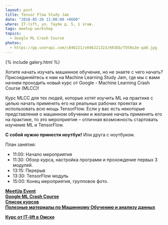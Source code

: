 ```yaml
---
layout: post
title: Tensor Flow Study Jam
date: "2018-05-26 11:00:00 +0600"
where: IT-lift, ул. Таубе д. 5, 1 этаж.
tags: meetup workshop
topics:
  - Google ML Crash Course
photos:
  - https://pp.userapi.com/c846221/v846221323/603bb/TOtBu3e-qa0.jpg
---
```


{% include galery.html %}

Хотите начать изучать машинное обучение, но не знаете с чего начать? Присоединяйтесь к нам на Machine Learning Study Jam, где мы с вами начнем проходить новый курс от Google - Machine Learning Crash Course (MLCC)!

Курс MLCC для тех людей, которые хотят изучить ML на практике с целью начать применять его на реальных рабочих проектах и использовать всю мощь TensorFlow.
Если у вас есть некоторые представления о машинном обучении и желание начать применять его на практике, то это мероприятие – отличная возможность стартовать изучение ML и TensorFlow.

**С собой нужно принести ноутбук!** Или друга с ноутбуком.

План занятия:  
- 11:00: Начало мероприятия
- 11:30: Обзор курса, настройка программ и прохождение первых 3 модулей.
- 13:15: Перерыв
- 13:30: TensorFlow модуль
- 15:00: Конец мероприятия, групповое фото.

**[MeetUp Event](https://www.meetup.com/GDG-Omsk/events/250683108/)**  
**[Google ML Crash Course](https://developers.google.com/machine-learning/crash-course/ml-intro)**  
**[Список курсов](https://mlomsk.github.io/blog/2017/12/21/courses)**  
**[Полезные материалы по Машинному Обучению и анализу данных](https://senior-sigan.ml/2017/01/19/machine-learning-sources/)**  

**[Курс от IT-lift в Омске](http://courses.itlft.ru/data-science)**